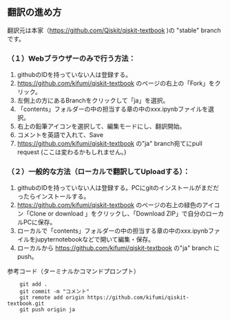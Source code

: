 ## 翻訳の進め方

翻訳元は本家（https://github.com/Qiskit/qiskit-textbook )の "stable" branchです。

### （１）Webブラウザーのみで行う方法：
1. githubのIDを持っていない人は登録する。
2. https://github.com/kifumi/qiskit-textbook のページの右上の「Fork」をクリック。
3. 左側上の方にあるBranchをクリックして「ja」を選択。
4. 「contents」フォルダーの中の担当する章の中のxxx.ipynbファイルを選択。
5. 右上の鉛筆アイコンを選択して、編集モードにし、翻訳開始。
6. コメントを英語で入れて、Save 
7. https://github.com/kifumi/qiskit-textbook の"ja" branch宛てにpull request (ここは変わるかもしれません。)

### （２）一般的な方法（ローカルで翻訳してUploadする）：
1. githubのIDを持っていない人は登録する。PCにgitのインストールがまだだったらインストールする。
2. https://github.com/kifumi/qiskit-textbook のページの右上の緑色のアイコン「Clone or download 」をクリックし、「Download ZIP」で自分のローカルPCに保存。
3. ローカルで「contents」フォルダーの中の担当する章の中のxxx.ipynbファイルをjupyternotebookなどで開いて編集・保存。
4. ローカルから https://github.com/kifumi/qiskit-textbook  の"ja" branch に push。

参考コード（ターミナルかコマンドプロンプト）
```
    git add . 
    git commit -m "コメント"
    git remote add origin https://github.com/kifumi/qiskit-textbook.git
    git push origin ja 
```
